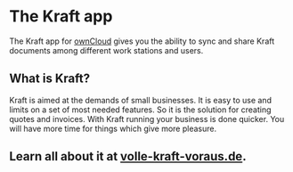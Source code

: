 The Kraft app
=============

The Kraft app for [ownCloud](https://ownCloud.org) gives you the ability to sync and share Kraft documents among different work stations and users.

What is Kraft?
--------------
Kraft is aimed at the demands of small businesses. It is easy to use and limits on a set of most needed features. So it is the solution for creating quotes and invoices. With Kraft running your business is done quicker. You will have more time for things which give more pleasure.

Learn all about it at [volle-kraft-voraus.de](http://www.volle-kraft-voraus.de/).
---------------------------------------------------------------------------------
